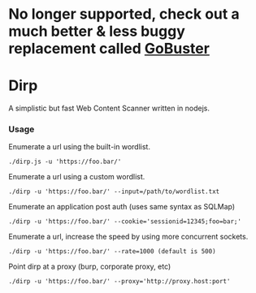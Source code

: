 # No longer supported, check out a much better & less buggy replacement called [GoBuster](https://github.com/OJ/gobuster)

# Dirp
A simplistic but fast Web Content Scanner written in nodejs.


### Usage
Enumerate a url using the built-in wordlist.
```
./dirp.js -u 'https://foo.bar/'
```

Enumerate a url using a custom wordlist.
```
./dirp -u 'https://foo.bar/' --input=/path/to/wordlist.txt
```

Enumerate an application post auth (uses same syntax as SQLMap)

```
./dirp -u 'https://foo.bar/' --cookie='sessionid=12345;foo=bar;'
```

Enumerate a url, increase the speed by using more concurrent sockets.
```
./dirp -u 'https://foo.bar/' --rate=1000 (default is 500)
```

Point dirp at a proxy (burp, corporate proxy, etc)
```
./dirp -u 'https://foo.bar/' --proxy='http://proxy.host:port'
```
